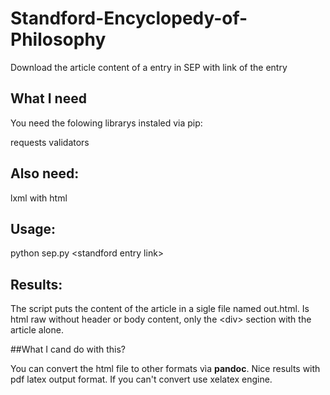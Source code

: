 # Standford-Encyclopedy-of-Philosophy

Download the article content of a entry in SEP with link of the entry

## What I need

You need the folowing librarys instaled via pip:

requests
validators

## Also need:

lxml with html

## Usage:

python sep.py \<standford entry link\>

## Results:

The script puts the content of the article in a sigle file named out.html. Is html raw without header or body content, only the \<div\> section with the article alone.

##What I cand do with this?

You can convert the html file to other formats vìa <b>pandoc</b>. Nice results with pdf latex output format. If you can't convert use xelatex engine.
